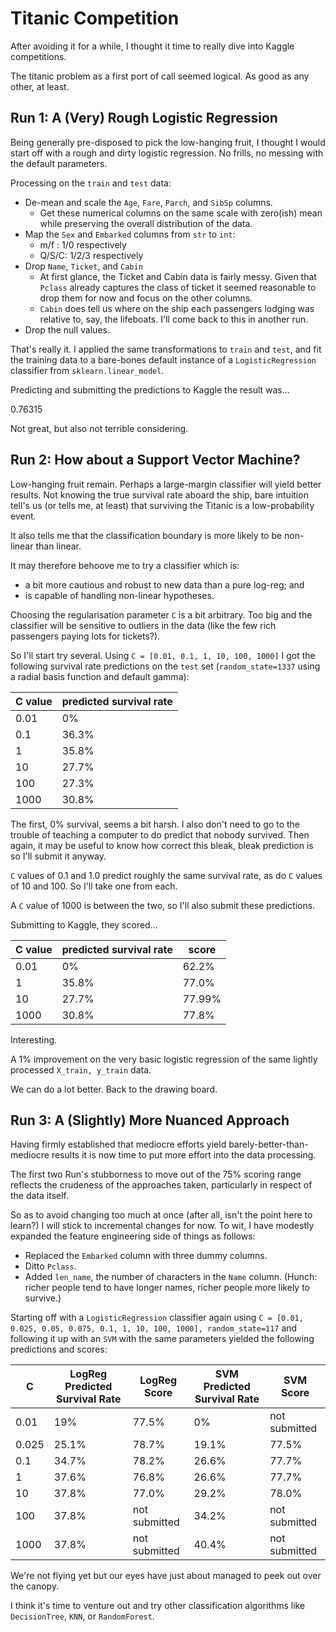 # Titanic Competition

After avoiding it for a while, I thought it time to really dive into Kaggle competitions.

The titanic problem as a first port of call seemed logical. As good as any other, at least.

## Run 1: A (Very) Rough Logistic Regression

Being generally pre-disposed to pick the low-hanging fruit, I thought I would start off with a rough and dirty logistic regression. No frills, no messing with the default parameters.

Processing on the `train` and `test` data:
- De-mean and scale the `Age`, `Fare`, `Parch`, and `SibSp` columns.
	- Get these numerical columns on the same scale with zero(ish) mean while preserving the overall distribution of the data.
- Map the `Sex` and `Embarked` columns from `str` to `int`:
	- m/f : 1/0 respectively
	- Q/S/C: 1/2/3 respectively
- Drop `Name`, `Ticket`, and `Cabin`
	- At first glance, the Ticket and Cabin data is fairly messy. Given that `Pclass` already captures the class of ticket it seemed reasonable to drop them for now and focus on the other columns.
	- `Cabin` does tell us where on the ship each passengers lodging was relative to, say, the lifeboats. I'll come back to this in another run.
- Drop the null values.

That's really it. I applied the same transformations to `train` and `test`, and fit the training data to a bare-bones default instance of a `LogisticRegression` classifier from `sklearn.linear_model`.

Predicting and submitting the predictions to Kaggle the result was...

0.76315

Not great, but also not terrible considering.

## Run 2: How about a Support Vector Machine?

Low-hanging fruit remain. Perhaps a large-margin classifier will yield better results. Not knowing the true survival rate aboard the ship, bare intuition tell's us (or tells me, at least) that surviving the Titanic is a low-probability event.

It also tells me that the classification boundary is more likely to be non-linear than linear.

It may therefore behoove me to try a classifier which is: 
- a bit more cautious and robust to new data than a pure log-reg; and
- is capable of handling non-linear hypotheses.

Choosing the regularisation parameter `C` is a bit arbitrary. Too big and the classifier will be sensitive to outliers in the data (like the few rich passengers paying lots for tickets?).

So I'll start try several. Using `C = [0.01, 0.1, 1, 10, 100, 1000]` I got the following survival rate predictions on the `test` set (`random_state=1337` using a radial basis function and default gamma):

C value | predicted survival rate
------- | -----------------------
0.01 	| 0%
0.1  	| 36.3%
1 		| 35.8%
10 		| 27.7%
100 	| 27.3%
1000 	| 30.8%

The first, 0% survival, seems a bit harsh. I also don't need to go to the trouble of teaching a computer to do predict that nobody survived. Then again, it may be useful to know how correct this bleak, bleak prediction is so I'll submit it anyway.

`C` values of 0.1 and 1.0 predict roughly the same survival rate, as do `C` values of 10 and 100. So I'll take one from each.

A `C` value of 1000 is between the two, so I'll also submit these predictions.

Submitting to Kaggle, they scored... 

C value	| predicted survival rate 	| score
-------	| -----------------------	| -----
0.01 	| 0%	| 62.2%
1 		| 35.8%	| 77.0%
10 		| 27.7%	| 77.99%
1000 	| 30.8%	| 77.8%

Interesting.

A 1% improvement on the very basic logistic regression of the same lightly processed `X_train, y_train` data.

We can do a lot better. Back to the drawing board.

## Run 3: A (Slightly) More Nuanced Approach

Having firmly established that mediocre efforts yield barely-better-than-mediocre results it is now time to put more effort into the data processing.

The first two Run's stubborness to move out of the 75% scoring range reflects the crudeness of the approaches taken, particularly in respect of the data itself.

So as to avoid changing too much at once (after all, isn't the point here to learn?) I will stick to incremental changes for now. To wit, I have modestly expanded the feature engineering side of things as follows:
- Replaced the `Embarked` column with three dummy columns.
- Ditto `Pclass`.
- Added `len_name`, the number of characters in the `Name` column. (Hunch: richer people tend to have longer names, richer people more likely to survive.)
	
Starting off with a `LogisticRegression` classifier again using `C = [0.01, 0.025, 0.05, 0.075, 0.1, 1, 10, 100, 1000], random_state=117` and following it up with an `SVM` with the same parameters yielded the following predictions and scores:

C	| LogReg Predicted Survival Rate	| LogReg Score | SVM Predicted Survival Rate | SVM Score
----| -----------------------	| ----- | -------- | ----------------
0.01| 19%	| 77.5% | 0% | not submitted
0.025| 25.1% | 78.7% | 19.1% | 77.5%
0.1 | 34.7%	| 78.2% | 26.6% | 77.7%
1	| 37.6%	| 76.8% | 26.6% | 77.7%
10	| 37.8%	| 77.0% | 29.2% | 78.0%
100	| 37.8%	| not submitted | 34.2% | not submitted
1000| 37.8%	| not submitted | 40.4% | not submitted

We're not flying yet but our eyes have just about managed to peek out over the canopy.

I think it's time to venture out and try other classification algorithms like `DecisionTree`, `KNN`, or `RandomForest`.
